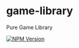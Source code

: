 # game-library
Pure Game Library
<p>
    <a href="https://www.npmjs.com/package/@pawgame/game-library"><img src="https://img.shields.io/npm/v/@pawgame/game-library.svg?style=flat-square&colorB=51C838"
                                                       alt="NPM Version"></a>
